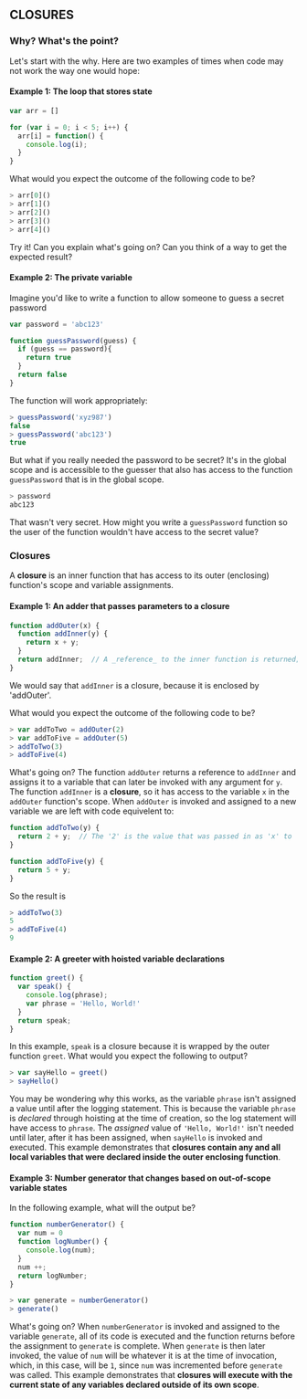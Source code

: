 ## CLOSURES
### Why? What's the point? 
Let's start with the why. Here are two examples of times when code may not work the way one would hope:

#### Example 1: The loop that stores state
```javascript
var arr = []

for (var i = 0; i < 5; i++) {
  arr[i] = function() {
    console.log(i);
  }
}
```

What would you expect the outcome of the following code to be?
```javascript
> arr[0]()
> arr[1]()
> arr[2]()
> arr[3]()
> arr[4]()
```

Try it! Can you explain what's going on? Can you think of a way to get the expected result?

#### Example 2: The private variable
Imagine you'd like to write a function to allow someone to guess a secret password

```javascript
var password = 'abc123'

function guessPassword(guess) {
  if (guess == password){ 
    return true
  }
  return false
}
```

The function will work appropriately: 

```javascript
> guessPassword('xyz987')
false
> guessPassword('abc123')
true
```

But what if you really needed the password to be secret? It's in the global scope and is accessible to the guesser that also has access to the function `guessPassword` that is in the global scope. 

```javascript
> password
abc123
```

That wasn't very secret. How might you write a `guessPassword` function so the user of the function wouldn't have access to the secret value? 

### Closures

A **closure** is an inner function that has access to its outer (enclosing) function's scope and variable assignments. 

#### Example 1: An adder that passes parameters to a closure
```javascript
function addOuter(x) {
  function addInner(y) {
    return x + y;
  }
  return addInner;  // A _reference_ to the inner function is returned; `addInner` is not invoked here. 
}
```

We would say that `addInner` is a closure, because it is enclosed by 'addOuter'.

What would you expect the outcome of the following code to be?

```javascript
> var addToTwo = addOuter(2)
> var addToFive = addOuter(5)
> addToTwo(3)
> addToFive(4)
```

What's going on? The function `addOuter` returns a reference to `addInner` and assigns it to a variable that can later be invoked with any argument for `y`. The function `addInner` is a **closure**, so it has access to the variable `x` in the `addOuter` function's scope. When `addOuter` is invoked and assigned to a new variable we are left with code equivelent to: 

```javascript
function addToTwo(y) {
  return 2 + y;  // The '2' is the value that was passed in as 'x' to 'addOuter' when 'addToTwo' was defined. It can't be changed. 
}

function addToFive(y) {
  return 5 + y;
}
```

So the result is 

```javascript
> addToTwo(3)
5
> addToFive(4)
9
```

#### Example 2: A greeter with hoisted variable declarations
```javascript
function greet() {
  var speak() {
    console.log(phrase);
    var phrase = 'Hello, World!'
  }
  return speak;
}
```

In this example, `speak` is a closure because it is wrapped by the outer function `greet`. What would you expect the following to output?

```javascript
> var sayHello = greet()
> sayHello()
```

You may be wondering why this works, as the variable `phrase` isn't assigned a value until after the logging statement. This is because the variable `phrase` is _declared_ through hoisting at the time of creation, so the log statement will have access to `phrase`. The _assigned_ value of `'Hello, World!'` isn't needed until later, after it has been assigned, when `sayHello` is invoked and executed. This example demonstrates that **closures contain any and all local variables that were declared inside the outer enclosing function**.

#### Example 3: Number generator that changes based on out-of-scope variable states
In the following example, what will the output be?

```javascript
function numberGenerator() {
  var num = 0
  function logNumber() {
    console.log(num);
  }
  num ++;
  return logNumber;
}

> var generate = numberGenerator()
> generate()
```

What's going on? When `numberGenerator` is invoked and assigned to the variable `generate`, all of its code is executed and the function returns before the assignment to `generate` is complete. When `generate` is then later invoked, the value of `num` will be whatever it is at the time of invocation, which, in this case, will be `1`, since `num` was incremented before `generate` was called. This example demonstrates that **closures will execute with the current state of any variables declared outside of its own scope**.

